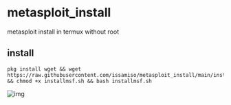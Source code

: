 # metasploit_install
metasploit install in termux without root 
## install 
```
pkg install wget && wget https://raw.githubusercontent.com/issamiso/metasploit_install/main/installmsf.sh && chmod +x installmsf.sh && bash installmsf.sh
```
<img src="https://raw.githubusercontent.com/issamiso/metasploit_install/main/img/img.png" alt="img">
